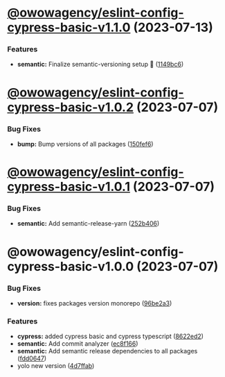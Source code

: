 # [@owowagency/eslint-config-cypress-basic-v1.1.0](https://github.com/owowagency/eslint-config/compare/@owowagency/eslint-config-cypress-basic-v1.0.2...@owowagency/eslint-config-cypress-basic-v1.1.0) (2023-07-13)


### Features

* **semantic:** Finalize semantic-versioning setup 🤞 ([1149bc6](https://github.com/owowagency/eslint-config/commit/1149bc6dad7d84cb9a6f506276234cfb36560afc))

# [@owowagency/eslint-config-cypress-basic-v1.0.2](https://github.com/owowagency/eslint-config/compare/@owowagency/eslint-config-cypress-basic-v1.0.1...@owowagency/eslint-config-cypress-basic-v1.0.2) (2023-07-07)


### Bug Fixes

* **bump:** Bump versions of all packages ([150fef6](https://github.com/owowagency/eslint-config/commit/150fef6fa060c63fcdd38e0e67ad566de3df4cf2))

# [@owowagency/eslint-config-cypress-basic-v1.0.1](https://github.com/owowagency/eslint-config/compare/@owowagency/eslint-config-cypress-basic-v1.0.0...@owowagency/eslint-config-cypress-basic-v1.0.1) (2023-07-07)


### Bug Fixes

* **semantic:** Add semantic-release-yarn ([252b406](https://github.com/owowagency/eslint-config/commit/252b406fa69562146f1dec827d9547409ec711fc))

# @owowagency/eslint-config-cypress-basic-v1.0.0 (2023-07-07)


### Bug Fixes

* **version:** fixes packages version monorepo ([96be2a3](https://github.com/owowagency/eslint-config/commit/96be2a37123e6cf4e59caacf534f242e63b83335))


### Features

* **cypress:** added cypress basic and cypress typescript ([8622ed2](https://github.com/owowagency/eslint-config/commit/8622ed2241f2480cc335890b1fed3c9950523ec8))
* **semantic:** Add commit analyzer ([ec8f166](https://github.com/owowagency/eslint-config/commit/ec8f166ef3a25f7b0769bf99e4f46e9cdf0a9f1e))
* **semantic:** Add semantic release dependencies to all packages ([fdd0647](https://github.com/owowagency/eslint-config/commit/fdd064787ab8641623130fe942f792164f8a8dbb))
* yolo new version ([4d7ffab](https://github.com/owowagency/eslint-config/commit/4d7ffab612c89f498a45facbf668bef160b1d04a))
